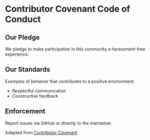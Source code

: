 # Contributor Covenant Code of Conduct

## Our Pledge
We pledge to make participation in this community a harassment-free experience.

## Our Standards
Examples of behavior that contributes to a positive environment:
- Respectful communication
- Constructive feedback

## Enforcement
Report issues via GitHub or directly to the maintainer.

Adapted from [Contributor Covenant](https://www.contributor-covenant.org)

